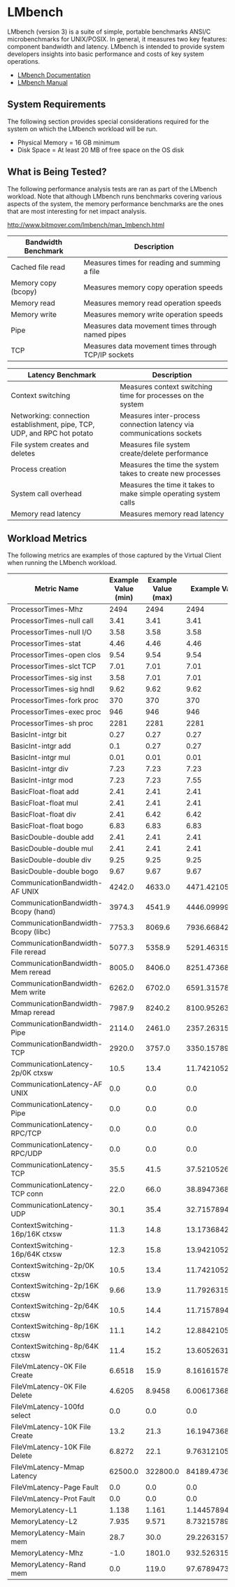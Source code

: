 ﻿# LMbench
LMbench (version 3) is a suite of simple, portable benchmarks ANSI/C microbenchmarks for UNIX/POSIX. In general, it measures two key 
features: component bandwidth and latency. LMbench is intended to provide system developers insights into basic performance and costs 
of key system operations.

* [LMbench Documentation](http://www.bitmover.com/lmbench/whatis_lmbench.html)
* [LMbench Manual](http://www.bitmover.com/lmbench/man_lmbench.html)

## System Requirements
The following section provides special considerations required for the system on which the LMbench workload will be run.

* Physical Memory = 16 GB minimum  
* Disk Space = At least 20 MB of free space on the OS disk

## What is Being Tested?
The following performance analysis tests are ran as part of the LMbench workload. Note that although LMbench runs benchmarks covering
various aspects of the system, the memory performance benchmarks are the ones that are most interesting for net impact analysis.

http://www.bitmover.com/lmbench/man_lmbench.html

| Bandwidth Benchmark   | Description                                               |
|-----------------------|-----------------------------------------------------------|
| Cached file read      | Measures times for reading and summing a file             |
| Memory copy (bcopy)   | Measures memory copy operation speeds                     |
| Memory read           | Measures memory read operation speeds                     |
| Memory write          | Measures memory write operation speeds                    |
| Pipe                  | Measures data movement times through named pipes          |
| TCP                   | Measures data movement times through TCP/IP sockets       |

| Latency Benchmark     | Description                                                    |
|-----------------------|----------------------------------------------------------------|
| Context switching     | Measures context switching time for processes on the system    |
| Networking: connection establishment, pipe, TCP, UDP, and RPC hot potato   | Measures inter-process connection latency via communications sockets |
| File system creates and deletes       | Measures file system create/delete performance              |
| Process creation                      | Measures the time the system takes to create new processes  |
| System call overhead                  | Measures the time it takes to make simple operating system calls |
| Memory read latency                   | Measures memory read latency       |

## Workload Metrics
The following metrics are examples of those captured by the Virtual Client when running the LMbench workload.

| Metric Name | Example Value (min) | Example Value (max) | Example Value (avg) | Unit |
|-------------|---------------------|---------------------|---------------------|------|
| ProcessorTimes-Mhz | 2494 | 2494 | 2494 | Mhz |
| ProcessorTimes-null call | 3.41 |3.41 |3.41 | microseconds |
| ProcessorTimes-null I/O | 3.58 |3.58 |3.58 | microseconds |
| ProcessorTimes-stat | 4.46 | 4.46 | 4.46 | microseconds |
| ProcessorTimes-open clos | 9.54 | 9.54 | 9.54 | microseconds |
| ProcessorTimes-slct TCP | 7.01 | 7.01 | 7.01 | microseconds |
| ProcessorTimes-sig inst | 3.58 | 7.01 | 7.01 | microseconds |
| ProcessorTimes-sig hndl | 9.62 |9.62 |9.62 | microseconds |
| ProcessorTimes-fork proc | 370 |370 |370 | microseconds |
| ProcessorTimes-exec proc | 946 |946 |946 | microseconds |
| ProcessorTimes-sh proc | 2281 |2281 |2281 | microseconds |
| BasicInt-intgr bit | 0.27 | 0.27 | 0.27 | nanoseconds |
| BasicInt-intgr add | 0.1 | 0.27 | 0.27 | nanoseconds |
| BasicInt-intgr mul | 0.01 | 0.01 | 0.01 | nanoseconds |
| BasicInt-intgr div | 7.23 | 7.23 | 7.23 | nanoseconds |
| BasicInt-intgr mod | 7.23 | 7.23 | 7.55 | nanoseconds |
| BasicFloat-float add | 2.41 | 2.41 | 2.41 | nanoseconds |
| BasicFloat-float mul | 2.41 | 2.41 | 2.41 | nanoseconds |
| BasicFloat-float div | 2.41 | 6.42 | 6.42 | nanoseconds |
| BasicFloat-float bogo | 6.83 | 6.83 | 6.83 | nanoseconds |
| BasicDouble-double add | 2.41 | 2.41 | 2.41 | nanoseconds |
| BasicDouble-double mul | 2.41 | 2.41 | 2.41 | nanoseconds |
| BasicDouble-double div | 9.25 | 9.25 | 9.25 | nanoseconds |
| BasicDouble-double bogo | 9.67 | 9.67 | 9.67 | nanoseconds |
| CommunicationBandwidth-AF UNIX | 4242.0 | 4633.0 | 4471.421052631579 | MB/s |
| CommunicationBandwidth-Bcopy (hand) | 3974.3 | 4541.9 | 4446.0999999999999 | MB/s |
| CommunicationBandwidth-Bcopy (libc) | 7753.3 | 8069.6 | 7936.668421052632 | MB/s |
| CommunicationBandwidth-File reread | 5077.3 | 5358.9 | 5291.463157894737 | MB/s |
| CommunicationBandwidth-Mem reread | 8005.0 | 8406.0 | 8251.473684210527 | MB/s |
| CommunicationBandwidth-Mem write | 6262.0 | 6702.0 | 6591.315789473684 | MB/s |
| CommunicationBandwidth-Mmap reread | 7987.9 | 8240.2 | 8100.952631578946 | MB/s |
| CommunicationBandwidth-Pipe | 2114.0 | 2461.0 | 2357.2631578947368 | MB/s |
| CommunicationBandwidth-TCP | 2920.0 | 3757.0 | 3350.157894736842 | MB/s |
| CommunicationLatency-2p/0K ctxsw | 10.5 | 13.4 | 11.742105263157895 | microseconds |
| CommunicationLatency-AF UNIX | 0.0 | 0.0 | 0.0 | microseconds |
| CommunicationLatency-Pipe | 0.0 | 0.0 | 0.0 | microseconds |
| CommunicationLatency-RPC/TCP | 0.0 | 0.0 | 0.0 | microseconds |
| CommunicationLatency-RPC/UDP | 0.0 | 0.0 | 0.0 | microseconds |
| CommunicationLatency-TCP | 35.5 | 41.5 | 37.52105263157895 | microseconds |
| CommunicationLatency-TCP conn | 22.0 | 66.0 | 38.89473684210526 | microseconds |
| CommunicationLatency-UDP | 30.1 | 35.4 | 32.71578947368421 | microseconds |
| ContextSwitching-16p/16K ctxsw | 11.3 | 14.8 | 13.173684210526315 | microseconds |
| ContextSwitching-16p/64K ctxsw | 12.3 | 15.8 | 13.942105263157897 | microseconds |
| ContextSwitching-2p/0K ctxsw | 10.5 | 13.4 | 11.742105263157895 | microseconds |
| ContextSwitching-2p/16K ctxsw | 9.66 | 13.9 | 11.792631578947369 | microseconds |
| ContextSwitching-2p/64K ctxsw | 10.5 | 14.4 | 11.715789473684211 | microseconds |
| ContextSwitching-8p/16K ctxsw | 11.1 | 14.2 | 12.88421052631579 | microseconds |
| ContextSwitching-8p/64K ctxsw | 11.4 | 15.2 | 13.605263157894737 | microseconds |
| FileVmLatency-0K File Create | 6.6518 | 15.9 | 8.161615789473684 | microseconds |
| FileVmLatency-0K File Delete | 4.6205 | 8.9458 | 6.006173684210525 | microseconds |
| FileVmLatency-100fd select | 0.0 | 0.0 | 0.0 | microseconds |
| FileVmLatency-10K File Create | 13.2 | 21.3 | 16.194736842105266 | microseconds |
| FileVmLatency-10K File Delete | 6.8272 | 22.1 | 9.763121052631576 | microseconds |
| FileVmLatency-Mmap Latency | 62500.0 | 322800.0 | 84189.47368421052 | microseconds |
| FileVmLatency-Page Fault | 0.0 | 0.0 | 0.0 | Count |
| FileVmLatency-Prot Fault | 0.0 | 0.0 | 0.0 | Count |
| MemoryLatency-L1 | 1.138 | 1.161 | 1.1445789473684208 | nanoseconds |
| MemoryLatency-L2 | 7.935 | 9.571 | 8.73215789473684 | nanoseconds |
| MemoryLatency-Main mem | 28.7 | 30.0 | 29.22631578947368 | nanoseconds |
| MemoryLatency-Mhz | -1.0 | 1801.0 | 932.5263157894736 | Mhz |
| MemoryLatency-Rand mem | 0.0 | 119.0 | 97.67894736842107 | nanoseconds |

